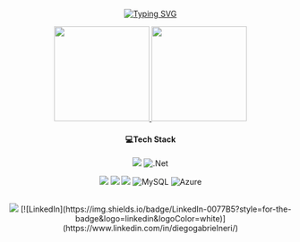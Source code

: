 <div align="center">

[![Typing SVG](https://readme-typing-svg.demolab.com?font=Fira+Code&weight=600&size=25&letterSpacing=2px&duration=4000&pause=300&color=265BFF&center=true&width=435&height=56&lines=My+name+is+Diego+Neri;I+am+FullStack+Developer)](https://git.io/typing-svg)
</div>

 
<div align="center">
  <a href="https://github.com/Diego-Neri/">
    <img height="170px" src="https://github-readme-stats.vercel.app/api?username=Diego-Neri&show_icons=true&theme=dark"/>
    <img height="170px"  src="https://github-readme-stats.vercel.app/api/top-langs/?username=Diego-Neri&layout=compact&langs_count=7&theme=dark"/></a>
</div>


 <div align="center" > 
   
#### 💻Tech Stack
 
<img src="https://img.shields.io/badge/C%23-239120?style=for-the-badge&logo=c-sharp&logoColor=white" target="_blank"></a> 
![.Net](https://img.shields.io/badge/.NET-5C2D91?style=for-the-badge&logo=.net&logoColor=white)

<img src="https://img.shields.io/badge/-javascript-%23333?style=for-the-badge&logo=javascript&logoColor=%23F7DF1E)" target="_blank"></a>
<img src="https://img.shields.io/badge/-html5-%23E34F26?style=for-the-badge&logo=html5&logoColor=white" target="_blank"></a>
<img src="https://img.shields.io/badge/-css3-%231572B6?style=for-the-badge&logo=css3&logoColor=white)" target="_blank"></a> 
![MySQL](https://img.shields.io/badge/mysql-4479A1.svg?style=for-the-badge&logo=mysql&logoColor=white)
![Azure](https://img.shields.io/badge/azure-%230072C6.svg?style=for-the-badge&logo=microsoftazure&logoColor=white)


</div>

     
  ##

 
<div align="center" > 
  <a href = "mailto:diegoneri500@gmail.com"><img src="https://img.shields.io/badge/-Gmail-%23333?style=for-the-badge&logo=gmail&logoColor=white" target="_blank"></a>
[![LinkedIn](https://img.shields.io/badge/LinkedIn-0077B5?style=for-the-badge&logo=linkedin&logoColor=white)](https://www.linkedin.com/in/diegogabrielneri/)
 
</div>



